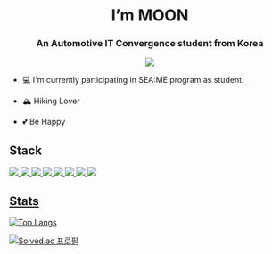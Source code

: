 <div align=center>
<h1>I’m MOON </h1>
<h3>An Automotive IT Convergence student from Korea</h3>
<img src="https://img.shields.io/badge/newsm5403@kookmin.ac.kr-EA4335?style=for-the-badge&log=appveyor&logo=gmail&logoColor=white"/>
</div>

- 💻  I'm currently participating in SEA:ME program as student.

- 🏔️  Hiking Lover

- 💕  Be Happy


## Stack
<a href="버튼을 눌렀을 때 이동할 링크" target="_blank"><img src="https://img.shields.io/badge/python-3776AB?style=for-the-badge&log=appveyor&logo=python&logoColor=white"/>
<a href="버튼을 눌렀을 때 이동할 링크" target="_blank"><img src="https://img.shields.io/badge/c++-00599C?style=for-the-badge&log=appveyor&logo=cplusplus&logoColor=white"/>
<a href="버튼을 눌렀을 때 이동할 링크" target="_blank"><img src="https://img.shields.io/badge/Delphi-EE1F35?style=for-the-badge&log=appveyor&logo=delphi&logoColor=white"/>
<a href="버튼을 눌렀을 때 이동할 링크" target="_blank"><img src="https://img.shields.io/badge/Arduino-00979D?style=for-the-badge&log=appveyor&logo=arduino&logoColor=white"/>
<a href="버튼을 눌렀을 때 이동할 링크" target="_blank"><img src="https://img.shields.io/badge/pytorch-EE4C2C?style=for-the-badge&log=appveyor&logo=pytorch&logoColor=white"/>
<a href="버튼을 눌렀을 때 이동할 링크" target="_blank"><img src="https://img.shields.io/badge/raspberry pi-A22846?style=for-the-badge&log=appveyor&logo=raspberry pi&logoColor=white"/>
<a href="버튼을 눌렀을 때 이동할 링크" target="_blank"><img src="https://img.shields.io/badge/Qt-41CD52?style=for-the-badge&log=appveyor&logo=Qt&logoColor=white"/>
<a href="버튼을 눌렀을 때 이동할 링크" target="_blank"><img src="https://img.shields.io/badge/azure-0078D4?style=for-the-badge&log=appveyor&logo=Microsoft Azure&logoColor=white"/>
## Stats
[![Top Langs](https://github-readme-stats.vercel.app/api/top-langs/?username=MoonGyu-Jeong&theme=dracula)](https://github.com/anuraghazra/github-readme-stats)

[![Solved.ac 프로필](http://mazassumnida.wtf/api/generate_badge?boj=tn1314)](https://solved.ac/tn1314)
